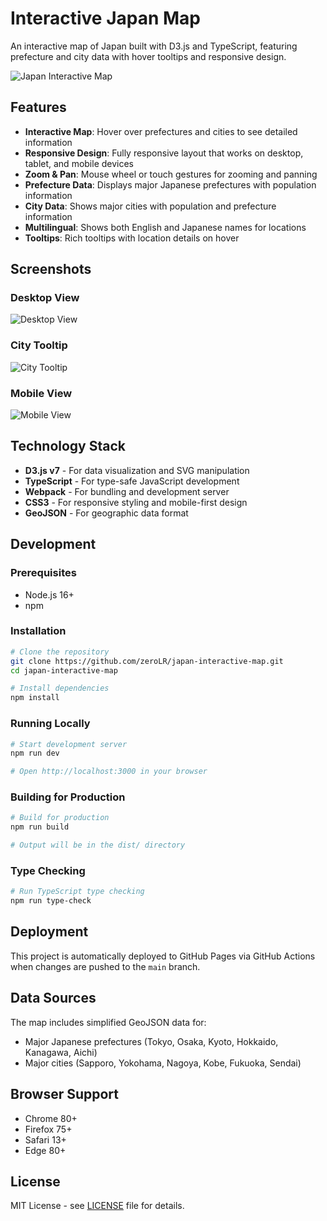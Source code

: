 # Interactive Japan Map

An interactive map of Japan built with D3.js and TypeScript, featuring prefecture and city data with hover tooltips and responsive design.

![Japan Interactive Map](https://github.com/user-attachments/assets/b9d7bf97-574a-4d0d-8a73-568965e2b4e6)

## Features

- **Interactive Map**: Hover over prefectures and cities to see detailed information
- **Responsive Design**: Fully responsive layout that works on desktop, tablet, and mobile devices
- **Zoom & Pan**: Mouse wheel or touch gestures for zooming and panning
- **Prefecture Data**: Displays major Japanese prefectures with population information
- **City Data**: Shows major cities with population and prefecture information
- **Multilingual**: Shows both English and Japanese names for locations
- **Tooltips**: Rich tooltips with location details on hover

## Screenshots

### Desktop View
![Desktop View](https://github.com/user-attachments/assets/b9d7bf97-574a-4d0d-8a73-568965e2b4e6)

### City Tooltip
![City Tooltip](https://github.com/user-attachments/assets/5863b27c-4a53-4994-82fd-805a1f7e968c)

### Mobile View
![Mobile View](https://github.com/user-attachments/assets/026f17e7-fc4b-4cd6-bbc4-b108b6ccfa05)

## Technology Stack

- **D3.js v7** - For data visualization and SVG manipulation
- **TypeScript** - For type-safe JavaScript development
- **Webpack** - For bundling and development server
- **CSS3** - For responsive styling and mobile-first design
- **GeoJSON** - For geographic data format

## Development

### Prerequisites

- Node.js 16+ 
- npm

### Installation

```bash
# Clone the repository
git clone https://github.com/zeroLR/japan-interactive-map.git
cd japan-interactive-map

# Install dependencies
npm install
```

### Running Locally

```bash
# Start development server
npm run dev

# Open http://localhost:3000 in your browser
```

### Building for Production

```bash
# Build for production
npm run build

# Output will be in the dist/ directory
```

### Type Checking

```bash
# Run TypeScript type checking
npm run type-check
```

## Deployment

This project is automatically deployed to GitHub Pages via GitHub Actions when changes are pushed to the `main` branch.

## Data Sources

The map includes simplified GeoJSON data for:
- Major Japanese prefectures (Tokyo, Osaka, Kyoto, Hokkaido, Kanagawa, Aichi)
- Major cities (Sapporo, Yokohama, Nagoya, Kobe, Fukuoka, Sendai)

## Browser Support

- Chrome 80+
- Firefox 75+
- Safari 13+
- Edge 80+

## License

MIT License - see [LICENSE](LICENSE) file for details.